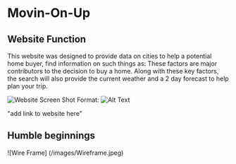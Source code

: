 # Movin-On-Up

## Website Function

This website was designed to provide data on cities to help a potential home buyer, find information on such things as:
These factors are major contributors to the decision to buy a home.  Along with these key factors, the search will also provide 
the current weather and a 2 day forecast to help plan your trip.  

![Website Screen Shot](/images/screenShot.png)
Format: ![Alt Text](url)

"add link to website here"

## Humble beginnings

![Wire Frame] (/images/Wireframe.jpeg)




